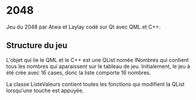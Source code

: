 # 2048
Jeu du 2048 par Atwa et Laylay codé sur Qt avec QML et C++.

## Structure du jeu
L'objet qui lie le QML et le C++ est une QList<int> nomée lNombres qui contient tous les nombres qui aparaissent sur le tableau de jeu. Initialement, le jeu à été crée avec 16 cases, donc la liste comporte 16 nombres.

La classe ListeValeurs contient toutes les fonctions qui modifient la QList lorsqu'une touche est appuyée.

